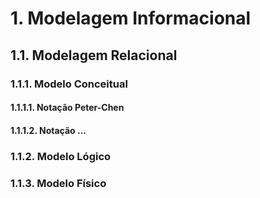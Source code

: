 # 1. Modelagem Informacional

## 1.1. Modelagem Relacional

### 1.1.1. Modelo Conceitual

#### 1.1.1.1. Notação Peter-Chen

#### 1.1.1.2. Notação ...

### 1.1.2. Modelo Lógico

### 1.1.3. Modelo Físico

